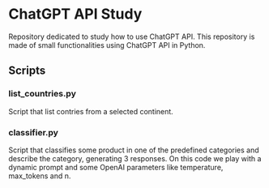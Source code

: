 # ChatGPT API Study

Repository dedicated to study how to use ChatGPT API. This repository is made of small functionalities using ChatGPT API in Python.

## Scripts

### list_countries.py

Script that list contries from a selected continent.

### classifier.py

Script that classifies some product in one of the predefined categories and describe the category, generating 3 responses. On this code we play with a dynamic prompt and some OpenAI parameters like temperature, max_tokens and n. 

